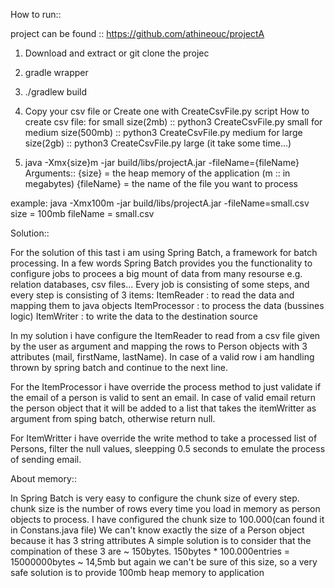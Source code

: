 How to run::

project can be found :: https://github.com/athineouc/projectA

1. Download and extract or git clone the projec

2. gradle wrapper

3. ./gradlew build

4. Copy your csv file or Create one with CreateCsvFile.py script
How to create csv file:
for small size(2mb) :: python3 CreateCsvFile.py small
for medium size(500mb) :: python3 CreateCsvFile.py medium
for large size(2gb) :: python3 CreateCsvFile.py large (it take some time...)

5. java -Xmx{size}m -jar build/libs/projectA.jar -fileName={fileName}    
Arguments::
{size} = the heap memory of the application (m :: in megabytes)
{fileName} = the name of the file you want to process

example:
java -Xmx100m -jar build/libs/projectA.jar -fileName=small.csv
size = 100mb
fileName = small.csv



Solution::

For the solution of this tast i am using Spring Batch, a framework for batch processing.
In a few words Spring Batch provides you the functionality to configure jobs to procees 
a big mount of data from many resourse e.g. relation databases, csv files...
Every job is consisting of some steps, and every step is consisting of 3 items:
ItemReader : to read the data and mapping them to java objects
ItemProcessor : to process the data (bussines logic) 
ItemWriter : to write the data to the destination source

In my solution i have configure the ItemReader to read from a csv file given by the
user as argument and mapping the rows to Person objects with 3 attributes
(mail, firstName, lastName). In case of a valid row i am handling thrown by 
spring batch and continue to the next line.

For the ItemProcessor i have override the process method to just validate if the email
of a person is valid to sent an email. In case of valid email return the person object
that it will be added to a list that takes the itemWritter as argument from sping batch,
otherwise return null.

For ItemWritter i have override the write method to take a processed list of Persons,
filter the null values, sleepping 0.5 seconds to emulate the process of sending email.

About memory::

In Spring Batch is very easy to configure the chunk size of every step.
chunk size is the number of rows every time you load in memory as person objects to process.
I have configured the chunk size to 100.000(can found it in Constans.java file)
We can't know exactly the size of a Person object because it has 3 string attributes 
A simple solution is to consider that the compination of these 3 are ~ 150bytes.
150bytes * 100.000entries = 15000000bytes ~ 14,5mb
but again we can't be sure of this size, so a very safe solution is to provide 100mb heap
memory to application

